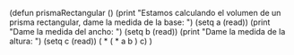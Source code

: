 (defun prismaRectangular ()
	(print "Estamos calculando el volumen de un prisma rectangular, dame la medida de la base: ")
	(setq a (read))
	(print "Dame la medida del ancho: ")
	(setq b (read))
	(print "Dame la medida de la altura: ")
	(setq c (read))
	( * ( * a b ) c)
	)